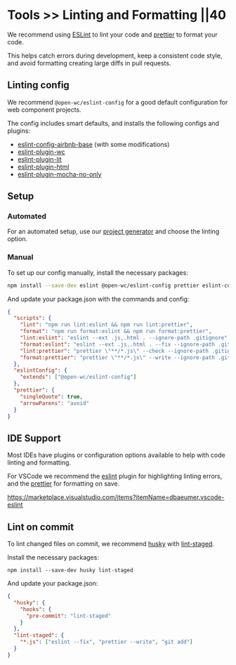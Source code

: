 # Tools >> Linting and Formatting ||40

We recommend using [ESLint](https://eslint.org/) to lint your code and [prettier](https://prettier.io/) to format your code.

This helps catch errors during development, keep a consistent code style, and avoid formatting creating large diffs in pull requests.

## Linting config

We recommend `@open-wc/eslint-config` for a good default configuration for web component projects.

The config includes smart defaults, and installs the following configs and plugins:

- [eslint-config-airbnb-base](https://www.npmjs.com/package/eslint-config-airbnb-base) (with some modifications)
- [eslint-plugin-wc](https://www.npmjs.com/package/eslint-plugin-wc)
- [eslint-plugin-lit](https://www.npmjs.com/package/eslint-plugin-lit)
- [eslint-plugin-html](https://www.npmjs.com/package/eslint-plugin-html)
- [eslint-plugin-mocha-no-only](https://www.npmjs.com/package/eslint-plugin-mocha-no-only)

## Setup

### Automated

For an automated setup, use our [project generator](https://github.com/open-wc/open-wc/blob/1250976960a449eacba02a477a3177b8882fe992/docs/guides/developing-components/getting-started.md) and choose the linting option.

### Manual

To set up our config manually, install the necessary packages:

```bash
npm install --save-dev eslint @open-wc/eslint-config prettier eslint-config-prettier
```

And update your package.json with the commands and config:

```json
{
  "scripts": {
    "lint": "npm run lint:eslint && npm run lint:prettier",
    "format": "npm run format:eslint && npm run format:prettier",
    "lint:eslint": "eslint --ext .js,.html . --ignore-path .gitignore",
    "format:eslint": "eslint --ext .js,.html . --fix --ignore-path .gitignore",
    "lint:prettier": "prettier \"**/*.js\" --check --ignore-path .gitignore",
    "format:prettier": "prettier \"**/*.js\" --write --ignore-path .gitignore"
  },
  "eslintConfig": {
    "extends": ["@open-wc/eslint-config"]
  },
  "prettier": {
    "singleQuote": true,
    "arrowParens": "avoid"
  }
}
```

## IDE Support

Most IDEs have plugins or configuration options available to help with code linting and formatting.

For VSCode we recommend the [eslint](https://marketplace.visualstudio.com/items?itemName=dbaeumer.vscode-eslint) plugin for highlighting linting errors, and the [prettier](https://marketplace.visualstudio.com/items?itemName=esbenp.prettier-vscode) for formatting on save.

https://marketplace.visualstudio.com/items?itemName=dbaeumer.vscode-eslint

## Lint on commit

To lint changed files on commit, we recommend [husky](https://www.npmjs.com/package/husky) with [lint-staged](https://www.npmjs.com/package/lint-staged).

Install the necessary packages:

```
npm install --save-dev husky lint-staged
```

And update your package.json:

```json
{
  "husky": {
    "hooks": {
      "pre-commit": "lint-staged"
    }
  },
  "lint-staged": {
    "*.js": ["eslint --fix", "prettier --write", "git add"]
  }
}
```
